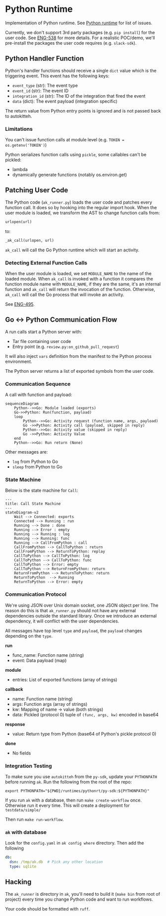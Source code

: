 # Python Runtime

Implementation of Python runtime. 
See [Python runtime](https://linear.app/autokitteh/project/python-runtime-be87fe4c4d7d) for list of issues.

Currently, we don't support 3rd party packages (e.g. `pip install`) for the user code.
See [ENG-538](https://linear.app/autokitteh/issue/ENG-538/support-python-dependencies) for more details.
For a realistic POC/demo, we'll pre-install the packages the user code requires (e.g. `slack-sdk`).

## Python Handler Function

Python's handler functions should receive a single `dict` value which is the triggering event.
This event has the following keys:

- `event_type` (str): The event type
- `event_id` (str): The event ID
- `integration_id` (str): The ID of the integration that fired the event
- `data` (dict): The event payload (integration specific)

The return value from Python entry points is ignored and is not passed back to autokitteh.

### Limitations

You can't issue function calls at module level (e.g. `TOKEN = os.getenv('TOKEN')`)

Python serializes function calls using `pickle`, some callables can't be pickled:
- lambda
- dynamically generate functions (notably os.environ.get)

## Patching User Code

The Python code (`ak_runner.py`) loads the user code and patches every function call.
It does so by hooking into the regular import hook.
When the user module is loaded, we transform the AST to change function calls from:

```python
urlopen(url)
```

to:

```python 
_ak_call(urlopen, url)
```

`ak_call` will call the Go Python runtime which will start an activity.

### Detecting External Function Calls

When the user module is loaded, we set `MODULE_NAME` to the name of the loaded module.
When `ak_call` is invoked with a function it compares the function module name with `MODULE_NAME`,
if they are the same, it's an internal function and `ak_call` will return the invocation of the function.
Otherwise, `ak_call` will call the Go process that will invoke an activity.

See [ENG-495](https://linear.app/autokitteh/issue/ENG-495/better-detection-of-external-functions).

## Go ↔ Python Communication Flow

A run calls start a Python server with:
- Tar file containing user code
- Entry point (e.g. `review.py:on_github_pull_request`)

It will also inject `vars` definition from the manifest to the Python process environment.

The Python server returns a list of exported symbols from the user code.

### Communication Sequence

A call with function and payload:

```mermaid
sequenceDiagram
    Python-->>Go: Module loaded (exports)
    Go->>Python: Run(function, payload)
    loop
        Python-->>Go: Activity request (function name, args, payload)
        Go ->>Python: Activity call (payload, skipped in reply)
        Python-->>Go: Activity value (skipped in reply)
        Go ->>Python: Activity Value
    end
    Python-->>Go: Run return (None)
```

Other messages are:

- `log` from Python to Go
- `sleep` from Python to Go


### State Machine

Below is the state machine for `Call`:

```mermaid
---
title: Call State Machine
---
stateDiagram-v2
    Wait --> Connected: exports
    Connected --> Running : run
    Running --> Done : done
    Running --> Error : empty
    Running --> Running : log
    Running --> Running: func
    Running --> CallFromPython : call
    CallFromPython --> CallToPython : return
    CallFromPython --> ReturnToPython: replay
    CallToPython --> CallToPython: log
    CallToPython --> CallToPython: func
    CallToPython --> Error: empty
    CallToPython --> ReturnFromPython: return
    ReturnFromPython --> ReturnToPython: return
    ReturnToPython  --> Running
    ReturnToPython --> Error: empty
```

### Communication Protocol

We're using JSON over Unix domain socket, one JSON object per line.
The reason do this is that `ak_runner.py` should not have any external dependencies outside the standard library.
Once we introduce an external dependency, it will conflict with the user dependencies.

All messages have top level `type` and `payload`, the `payload` changes depending on the `type`.

**run**

- func_name: Function name (string)
- event: Data payload (map)

**module**

- entries: List of exported functions (array of strings)

**callback**

- name: Function name (string)
- args: Function args (array of strings)
- kw: Mapping of name → value (both strings)
- data: Pickled (protocol 0) tuple of `(func, args, kw)` encoded in base64

**response**

- value: Return type from Python (base64 of Python's pickle protocol 0)

**done**

- No fields


### Integration Testing

To make sure you use `autokitteh` from the `py-sdk`, update your `PYTHONPATH` before running `ak`.
Run the following from the root of the repo:
    
    export PYTHONPATH="${PWD}/runtimes/pythonrt/py-sdk:${PYTHONPATH}"

If you run `ak` with a database, then run `make create-workflow` once. 
Otherwise run it every time.
This will create a deployment for `testdata/simple/`

Then run `make run-workflow`.

### `ak` with database

Look for the `config.yaml` in `ak config where` directory. Then add the following

```yaml
db:
  dsn: /tmp/ak.db  # Pick any other location
  type: sqlite
```

## Hacking

The `ak_runner` is directory in `ak`, you'll need to build it (`make bin` from root of project) every time you change Python code and want to run workflows.

Your code should be formatted with `ruff`.
